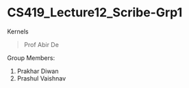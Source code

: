 # CS419_Lecture12_Scribe-Grp1
Kernels
> Prof Abir De

Group Members:
1) Prakhar Diwan 
2) Prashul Vaishnav
